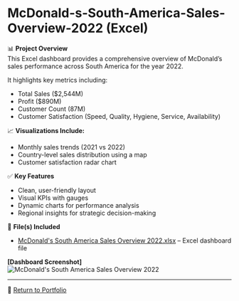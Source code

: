 # McDonald-s-South-America-Sales-Overview-2022 (Excel)

📊 **Project Overview**  
This Excel dashboard provides a comprehensive overview of McDonald’s sales performance across South America for the year 2022.

It highlights key metrics including:
- Total Sales ($2,544M)
- Profit ($890M)
- Customer Count (87M)
- Customer Satisfaction (Speed, Quality, Hygiene, Service, Availability)

📈 **Visualizations Include:**
- Monthly sales trends (2021 vs 2022)
- Country-level sales distribution using a map
- Customer satisfaction radar chart

✅ **Key Features**
- Clean, user-friendly layout
- Visual KPIs with gauges
- Dynamic charts for performance analysis
- Regional insights for strategic decision-making

📂 **File(s) Included**
- [McDonald's South America Sales Overview 2022.xlsx](https://github.com/user-attachments/files/19806349/McDonald.s.South.America.Sales.Overview.2022.xlsx) – Excel dashboard file


**[Dashboard Screenshot]** ![McDonald's South America Sales Overview 2022](https://github.com/user-attachments/assets/a0648f60-13cd-4c88-9a6b-c159e12387c2)

---

🔗 [Return to Portfolio](https://tolusdigitalcorner.com)

